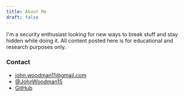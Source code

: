 ```yaml
---
title: About Me
draft: false
---
```


I'm a security enthusiast looking for new ways to break stuff and stay hidden while doing it. All content posted here is for educational and research purposes only.

### [](#header-1)Contact
* john.woodman11@gmail.com
* [@JohnWoodman15](https://twitter.com/JohnWoodman15)
* [GitHub](https://github.com/JohnWoodman)
